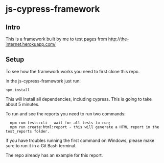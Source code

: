 # js-cypress-framework 

## Intro 
This is a framework built by me to test pages from http://the-internet.herokuapp.com/

## Setup 
To see how the framework works you need to first clone this repo. 

In the js-cypress-framework just run: 
```
npm install 
```
This will Install all dependencies, including cypress. This is going to take about 5 minutes. 

To run and see the reports you need to run two commands:
```
  npm rum tests:cli - wait for all tests to run;
  npm run create:html:report - this will generate a HTML report in the test_reports folder.
```
If you have troubles running the first command on Windows, please make sure to run it in a Git Bash terminal. 

The repo already has an example for this report.
